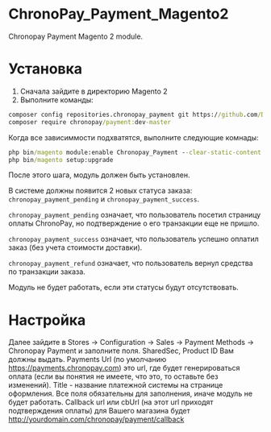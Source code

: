 # ChronoPay_Payment_Magento2

Chronopay Payment Magento 2 module.

# Установка
1. Сначала зайдите в директорию Magento 2
2. Выполните команды:

```cmd
composer config repositories.chronopay_payment git https://github.com/DarkProtocol/ChronoPay_Payment_Magento2.git
composer require chronopay/payment:dev-master
```

Когда все зависиммости подхватятся, выполните следующие комнады:

```cmd
php bin/magento module:enable Chronopay_Payment --clear-static-content
php bin/magento setup:upgrade
```

После этого шага, модуль должен быть установлен. 

В системе должны появится 2 новых статуса заказа: `chronopay_payment_pending`
и `chronopay_payment_success`.

`chronopay_payment_pending` означает, что пользователь посетил страницу оплаты ChronoPay, но подтверждение о его транзакции еще не пришло.

`chronopay_payment_success` означает, что пользователь успешно оплатил заказ (без учета стоимости доставки).

`chronopay_payment_refund` означает, что пользователь вернул средства по транзакции заказа.

Модуль не будет работать, если эти статусы будут отсутствовать.


# Настройка
Далее зайдите в Stores -> Configuration -> Sales -> Payment Methods -> Chronopay Payment и заполните поля.
SharedSec, Product ID Вам должны выдать. Payments Url (по умолчанию https://payments.chronopay.com) это url, где будет генерироваться оплата (если вы понятия не имеете, что это, то оставьте без изменений). Title - название платежной системы на странице оформления. Все поля обязательны для заполнения, иначе модуль не будет работать.
Callback url или cbUrl (на этот url приходят подтверждения оплаты) для Вашего магазина будет http://yourdomain.com/chronopay/payment/callback


